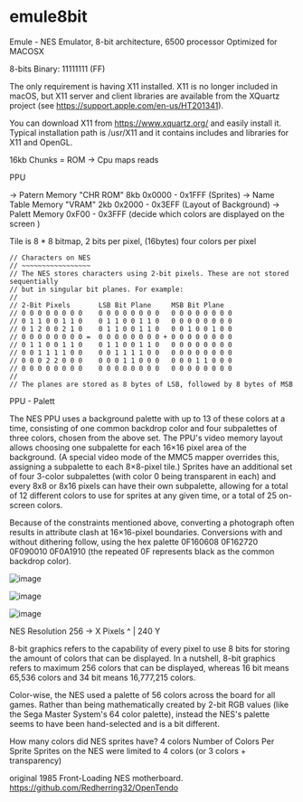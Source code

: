 # emule8bit
Emule - NES Emulator, 8-bit architecture, 6500 processor 
Optimized for MACOSX

8-bits
Binary: 11111111 (FF)

The only requirement is having X11 installed. X11 is no longer included in macOS, but X11 server and client libraries are available from the XQuartz project (see https://support.apple.com/en-us/HT201341).

You can download X11 from https://www.xquartz.org/ and easily install it. Typical installation path is /usr/X11 and it contains includes and libraries for X11 and OpenGL.

16kb Chunks = ROM -> Cpu maps reads


PPU

 -> Patern Memory "CHR ROM" 8kb 0x0000 - 0x1FFF (Sprites)
   -> Name Table Memory "VRAM" 2kb 0x2000 - 0x3EFF (Layout of Background)
    -> Palett Memory 0xF00 - 0x3FFF (decide which colors are displayed on the screen )

  Tile is 8 * 8 bitmap, 2 bits per pixel, (16bytes) four colors per pixel


    // Characters on NES
	// ~~~~~~~~~~~~~~~~~
	// The NES stores characters using 2-bit pixels. These are not stored sequentially
	// but in singular bit planes. For example:
	//
 	// 2-Bit Pixels       LSB Bit Plane     MSB Bit Plane
	// 0 0 0 0 0 0 0 0	  0 0 0 0 0 0 0 0   0 0 0 0 0 0 0 0
	// 0 1 1 0 0 1 1 0	  0 1 1 0 0 1 1 0   0 0 0 0 0 0 0 0
	// 0 1 2 0 0 2 1 0	  0 1 1 0 0 1 1 0   0 0 1 0 0 1 0 0
	// 0 0 0 0 0 0 0 0 =  0 0 0 0 0 0 0 0 + 0 0 0 0 0 0 0 0
	// 0 1 1 0 0 1 1 0	  0 1 1 0 0 1 1 0   0 0 0 0 0 0 0 0
	// 0 0 1 1 1 1 0 0	  0 0 1 1 1 1 0 0   0 0 0 0 0 0 0 0
	// 0 0 0 2 2 0 0 0	  0 0 0 1 1 0 0 0   0 0 0 1 1 0 0 0
	// 0 0 0 0 0 0 0 0	  0 0 0 0 0 0 0 0   0 0 0 0 0 0 0 0
	//
	// The planes are stored as 8 bytes of LSB, followed by 8 bytes of MSB

PPU - Palett

The NES PPU uses a background palette with up to 13 of these colors at a time, consisting of one common backdrop color and four subpalettes of three colors, chosen from the above set. The PPU's video memory layout allows choosing one subpalette for each 16×16 pixel area of the background. (A special video mode of the MMC5 mapper overrides this, assigning a subpalette to each 8×8-pixel tile.) Sprites have an additional set of four 3-color subpalettes (with color 0 being transparent in each) and every 8x8 or 8x16 pixels can have their own subpalette, allowing for a total of 12 different colors to use for sprites at any given time, or a total of 25 on-screen colors.

Because of the constraints mentioned above, converting a photograph often results in attribute clash at 16×16-pixel boundaries. Conversions with and without dithering follow, using the hex palette 0F160608 0F162720 0F090010 0F0A1910 (the repeated 0F represents black as the common backdrop color).

![image](https://user-images.githubusercontent.com/35966031/163751387-fe64753e-4836-4271-9bb6-5b31e5617a6f.png)




![image](https://user-images.githubusercontent.com/35966031/163748646-908f9416-7203-49ec-8c9d-06626607c56b.png)

![image](https://user-images.githubusercontent.com/35966031/163905588-715091f2-c217-460d-ac5e-2c2b3154594e.png)


NES Resolution 256 -> X  Pixels
                ^
                | 240 Y

        
8-bit graphics refers to the capability of every pixel to use 8 bits for storing the amount of colors that can be displayed. In a nutshell, 8-bit graphics refers to maximum 256 colors that can be displayed, whereas 16 bit means 65,536 colors and 34 bit means 16,777,215 colors.

Color-wise, the NES used a palette of 56 colors across the board for all games. Rather than being mathematically created by 2-bit RGB values (like the Sega Master System's 64 color palette), instead the NES's palette seems to have been hand-selected and is a bit different.

How many colors did NES sprites have? 4 colors
Number of Colors Per Sprite
Sprites on the NES were limited to 4 colors (or 3 colors + transparency)


original 1985 Front-Loading NES motherboard.
https://github.com/Redherring32/OpenTendo